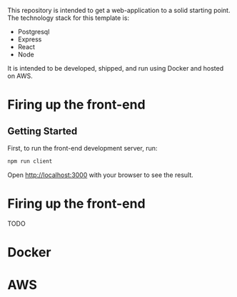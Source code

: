 This repository is intended to get a web-application to a solid starting point. The technology stack for this template is:
* Postgresql
* Express
* React
* Node

It is intended to be developed, shipped, and run using Docker and hosted on AWS.

# Firing up the front-end

## Getting Started

First, to run the front-end development server, run:

```bash
npm run client 
```

Open [http://localhost:3000](http://localhost:3000) with your browser to see the result.

# Firing up the front-end

TODO

# Docker

# AWS
